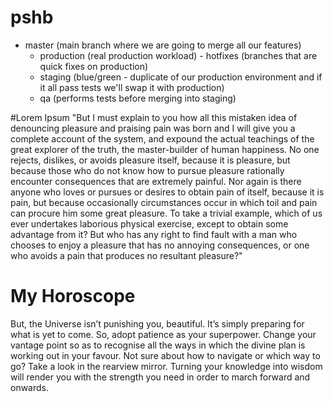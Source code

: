# pshb

- master (main branch where we are going to merge all our features)
  - production (real production workload)
        - hotfixes (branches that are quick fixes on production)
  - staging (blue/green - duplicate of our production environment and if it all pass tests we'll swap it with production)
  - qa (performs tests before merging into staging)

#Lorem Ipsum
"But I must explain to you how all this mistaken idea of denouncing pleasure and praising pain was born and I will give you a complete account of the system, and expound the actual teachings of the great explorer of the truth, the master-builder of human happiness. No one rejects, dislikes, or avoids pleasure itself, because it is pleasure, but because those who do not know how to pursue pleasure rationally encounter consequences that are extremely painful. Nor again is there anyone who loves or pursues or desires to obtain pain of itself, because it is pain, but because occasionally circumstances occur in which toil and pain can procure him some great pleasure. To take a trivial example, which of us ever undertakes laborious physical exercise, except to obtain some advantage from it? But who has any right to find fault with a man who chooses to enjoy a pleasure that has no annoying consequences, or one who avoids a pain that produces no resultant pleasure?"  

# My Horoscope
But, the Universe isn’t punishing you, beautiful. It’s simply preparing for what is yet to come. So, adopt patience as your superpower. Change your vantage point so as to recognise all the ways in which the divine plan is working out in your favour. Not sure about how to navigate or which way to go? Take a look in the rearview mirror. Turning your knowledge into wisdom will render you with the strength you need in order to march forward and onwards.